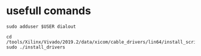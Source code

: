 # usefull comands

```
sudo adduser $USER dialout
```

```
cd /tools/Xilinx/Vivado/2019.2/data/xicom/cable_drivers/lin64/install_script/install_drivers
sudo ./install_drivers
```

